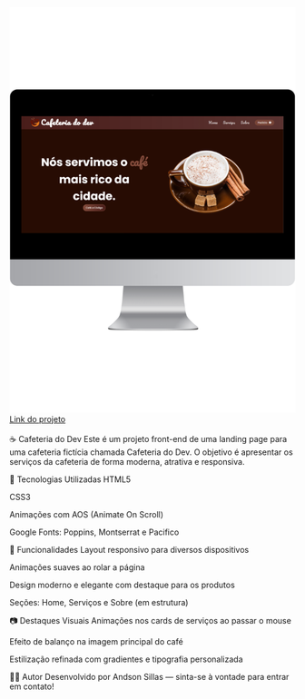 <img src="https://github.com/Andson-Sillas/dev-cafeteria/blob/main/mockup-cafeteria-dev.png">
<br>
<a href="https://andson-sillas.github.io/dev-cafeteria/">Link do projeto<a>
<br>
<br>
☕ Cafeteria do Dev
Este é um projeto front-end de uma landing page para uma cafeteria fictícia chamada Cafeteria do Dev. O objetivo é apresentar os serviços da cafeteria de forma moderna, atrativa e responsiva.

🚀 Tecnologias Utilizadas
HTML5

CSS3

Animações com AOS (Animate On Scroll)

Google Fonts: Poppins, Montserrat e Pacifico

🎨 Funcionalidades
Layout responsivo para diversos dispositivos

Animações suaves ao rolar a página

Design moderno e elegante com destaque para os produtos

Seções: Home, Serviços e Sobre (em estrutura)

📷 Destaques Visuais
Animações nos cards de serviços ao passar o mouse

Efeito de balanço na imagem principal do café

Estilização refinada com gradientes e tipografia personalizada

👨‍💻 Autor
Desenvolvido por Andson Sillas — sinta-se à vontade para entrar em contato!
